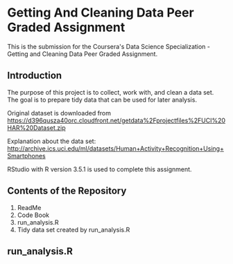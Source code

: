 # Getting And Cleaning Data Peer Graded Assignment
This is the submission for the Coursera's Data Science Specialization - Getting and Cleaning Data Peer Graded Assignment.

## Introduction

The purpose of this project is to collect, work with, and clean a data set. The goal is to prepare tidy data that can be used for later analysis.

Original dataset is downloaded from https://d396qusza40orc.cloudfront.net/getdata%2Fprojectfiles%2FUCI%20HAR%20Dataset.zip

Explanation about the data set: http://archive.ics.uci.edu/ml/datasets/Human+Activity+Recognition+Using+Smartphones

RStudio with R version 3.5.1 is used to complete this assignment.

## Contents of the Repository
1. ReadMe
2. Code Book
3. run_analysis.R
4. Tidy data set created by run_analysis.R

## run_analysis.R
